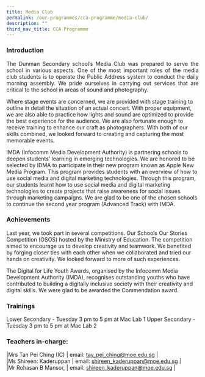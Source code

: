 ```yaml
---
title: Media Club
permalink: /our-programmes/cca-programme/media-club/
description: ""
third_nav_title: CCA Programme
---
```

### Introduction
<p style="text-align: justify;">The Dunman Secondary school’s Media Club was prepared to serve the school in various aspects. One of the most important roles of the media club students is to operate the Public Address system to conduct the daily morning assembly. We pride ourselves in carrying out services that are critical to the school in areas of sound and photography.  


Where stage events are concerned, we are provided with stage training to outline in detail the situation of an actual concert. With proper equipment, we are also able to practice how lights and sound are optimized to provide the best experience for the audience. We are also fortunate enough to receive training to enhance our craft as photographers. With both of our skills combined, we looked forward to creating and capturing the most memorable events. 


IMDA (Infocomm Media Development Authority) is partnering schools to deepen students’ learning in emerging technologies. We are honored to be selected by IDMA to participate in their new program known as Apple New Media Program. This program provides students with an overview of how to use social media and digital marketing technologies. Through this program, our students learnt how to use social media and digital marketing technologies to create projects that raise awareness for social issues through marketing campaigns. We are glad to be one of the chosen schools to continue the second year program (Advanced Track) with IMDA. </p>


### Achievements


Last year, we took part in several competitions. Our Schools Our Stories Competition (OSOS) hosted by the Ministry of Education. The competition aimed to encourage us to develop creativity and teamwork. We benefited by forging closer ties with each other when we collaborated and tried our hands on creativity. We looked forward to more of such experiences.

The Digital for Life Youth Awards, organised by the Infocomm Media Development Authority (IMDA), recognises outstanding youths who have contributed to building a digitally inclusive society with their creativity and digital skills. We were glad to be awarded the Commendation award.

### Trainings
Lower Secondary - Tuesday 3 pm to 5 pm at Mac Lab 1
Upper Secondary - Tuesday 3 pm to 5 pm at Mac Lab 2


### Teachers in-charge:

|Mrs Tan Pei Ching (IC)  | email: tay_pei_ching@moe.edu.sg    |  
|Ms Shireen: Kaderuppan  | email: shireen_kaderuppan@moe.edu.sg   |  
|Mr Rohasan B Mansor,  | email: shireen_kaderuppan@moe.edu.sg   |